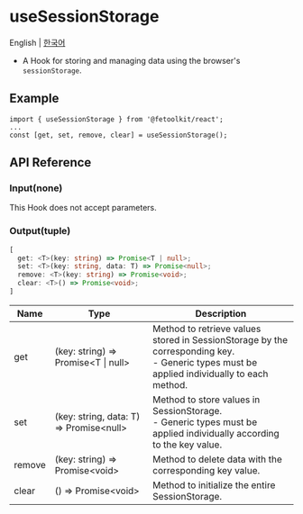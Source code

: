 # useSessionStorage

English | [한국어](../ko/hook_usesessionstorage.md)

- A Hook for storing and managing data using the browser's `sessionStorage`.

## Example

```tsx
import { useSessionStorage } from '@fetoolkit/react';
...
const [get, set, remove, clear] = useSessionStorage();
```

## API Reference

### Input(none)

This Hook does not accept parameters.

### Output(tuple)

```typescript
[
  get: <T>(key: string) => Promise<T | null>;
  set: <T>(key: string, data: T) => Promise<null>;
  remove: <T>(key: string) => Promise<void>;
  clear: <T>() => Promise<void>;
]
```

| Name   | Type                                        | Description                                                                                                                                   |
| ------ | ------------------------------------------- | --------------------------------------------------------------------------------------------------------------------------------------------- |
| get    | <T>(key: string) => Promise<T \| null>      | Method to retrieve values stored in SessionStorage by the corresponding key.<br> - Generic types must be applied individually to each method. |
| set    | <T>(key: string, data: T) => Promise\<null> | Method to store values in SessionStorage.<br> - Generic types must be applied individually according to the key value.                        |
| remove | <T>(key: string) => Promise\<void>          | Method to delete data with the corresponding key value.                                                                                       |
| clear  | <T>() => Promise\<void>                     | Method to initialize the entire SessionStorage.                                                                                               |
